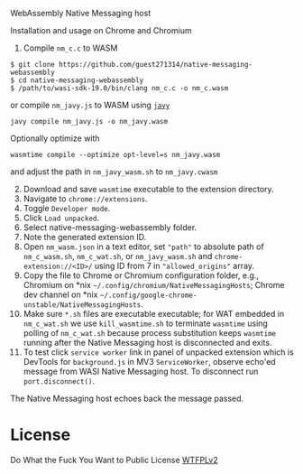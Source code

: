 WebAssembly Native Messaging host

Installation and usage on Chrome and Chromium

1. Compile `nm_c.c` to WASM 

```
$ git clone https://github.com/guest271314/native-messaging-webassembly
$ cd native-messaging-webassembly
$ /path/to/wasi-sdk-19.0/bin/clang nm_c.c -o nm_c.wasm
```
or compile `nm_javy.js` to WASM using [`javy`](https://github.com/bytecodealliance/javy) 

```
javy compile nm_javy.js -o nm_javy.wasm
```

Optionally optimize with 

```
wasmtime compile --optimize opt-level=s nm_javy.wasm
```

and adjust the path in `nm_javy_wasm.sh` to `nm_javy.cwasm`

2. Download and save `wasmtime` executable to the extension directory.
3. Navigate to `chrome://extensions`.
4. Toggle `Developer mode`.
5. Click `Load unpacked`.
6. Select native-messaging-webassembly folder.
7. Note the generated extension ID.
8. Open `nm_wasm.json` in a text editor, set `"path"` to absolute path of `nm_c_wasm.sh`, `nm_c_wat.sh`, or `nm_javy_wasm.sh` and `chrome-extension://<ID>/` using ID from 7 in `"allowed_origins"` array. 
9. Copy the file to Chrome or Chromium configuration folder, e.g., Chromium on \*nix `~/.config/chromium/NativeMessagingHosts`; Chrome dev channel on \*nix `~/.config/google-chrome-unstable/NativeMessagingHosts`.
10. Make sure `*.sh` files are executable executable; for WAT embedded in `nm_c_wat.sh` we use `kill_wasmtime.sh` to terminate `wasmtime` using polling of `nm_c_wat.sh` because process substitution keeps `wasmtime` running after the Native Messaging host is disconnected and exits.
11. To test click `service worker` link in panel of unpacked extension which is DevTools for `background.js` in MV3 `ServiceWorker`, observe echo'ed message from WASI Native Messaging host. To disconnect run `port.disconnect()`.

The Native Messaging host echoes back the message passed. 


# License
Do What the Fuck You Want to Public License [WTFPLv2](http://www.wtfpl.net/about/)
